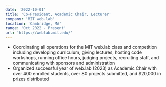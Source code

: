 ```yaml
---
date: '2022-10-01'
title: 'Co-President, Academic Chair, Lecturer'
company: 'MIT web.lab'
location: 'Cambridge, MA'
range: 'Oct 2022 - Present'
url: 'https://weblab.mit.edu/'
---
```


- Coordinating all operations for the MIT web.lab class and competition including developing curriculum, giving lectures, hosting code workshops, running office hours, judging projects, recruiting staff, and communicating with sponsors and administration
- Organized successful year of web.lab (2023) as Academic Chair with over 400 enrolled students, over 80 projects submitted, and $20,000 in prizes distributed
